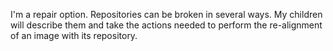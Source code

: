 I'm a repair option.
Repositories can be broken in several ways. My children will describe them and take the actions needed to perform the re-alignment of an image with its repository.